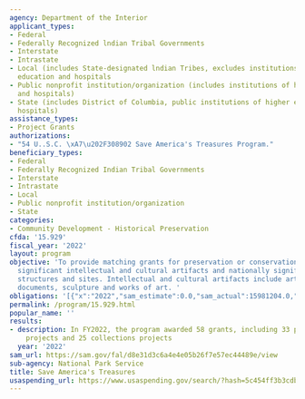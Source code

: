 ```yaml
---
agency: Department of the Interior
applicant_types:
- Federal
- Federally Recognized lndian Tribal Governments
- Interstate
- Intrastate
- Local (includes State-designated lndian Tribes, excludes institutions of higher
  education and hospitals
- Public nonprofit institution/organization (includes institutions of higher education
  and hospitals)
- State (includes District of Columbia, public institutions of higher education and
  hospitals)
assistance_types:
- Project Grants
authorizations:
- "54 U..S.C. \xA7\u202F308902 Save America's Treasures Program."
beneficiary_types:
- Federal
- Federally Recognized Indian Tribal Governments
- Interstate
- Intrastate
- Local
- Public nonprofit institution/organization
- State
categories:
- Community Development - Historical Preservation
cfda: '15.929'
fiscal_year: '2022'
layout: program
objective: 'To provide matching grants for preservation or conservation work on nationally
  significant intellectual and cultural artifacts and nationally significant historic
  structures and sites. Intellectual and cultural artifacts include artifacts, collections,
  documents, sculpture and works of art. '
obligations: '[{"x":"2022","sam_estimate":0.0,"sam_actual":15981204.0,"usa_spending_actual":24141935.14},{"x":"2023","sam_estimate":16000000.0,"sam_actual":0.0,"usa_spending_actual":7644853.84},{"x":"2024","sam_estimate":16000000.0,"sam_actual":0.0,"usa_spending_actual":0.0}]'
permalink: /program/15.929.html
popular_name: ''
results:
- description: In FY2022, the program awarded 58 grants, including 33 preservation
    projects and 25 collections projects
  year: '2022'
sam_url: https://sam.gov/fal/d8e31d3c6a4e4e05b26f7e57ec44489e/view
sub-agency: National Park Service
title: Save America's Treasures
usaspending_url: https://www.usaspending.gov/search/?hash=5c454ff3b3cdbe3667a4fc953ac19d1d
---
```

